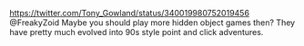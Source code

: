 https://twitter.com/Tony_Gowland/status/340019980752019456 @FreakyZoid Maybe you should play more hidden object games then? They have pretty much evolved into 90s style point and click adventures.